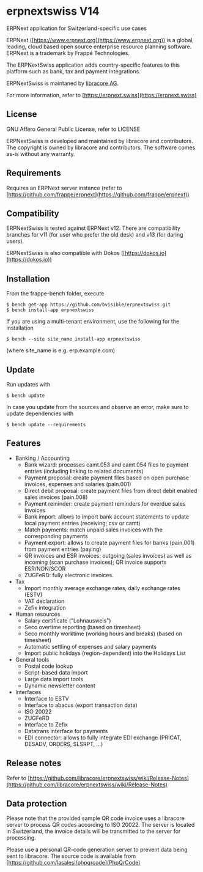 # erpnextswiss V14
ERPNext application for Switzerland-specific use cases

ERPNext ([https://www.erpnext.org](https://www.erpnext.org)) is a global, leading, cloud based
open source enterprise resource planning software. ERPNext is a trademark by Frappé Technologies.

The ERPNextSwiss application adds country-specific features to this platform such as 
bank, tax and payment integrations.

ERPNextSwiss is maintaned by [libracore AG](https://www.libracore.com).

For more information, refer to [https://erpnext.swiss](https://erpnext.swiss)

## License 
GNU Affero General Public License, refer to LICENSE

ERPNextSwiss is developed and maintained by libracore and contributors. 
The copyright is owned by libracore and contributors. 
The software comes as-is without any warranty.

## Requirements
Requires an ERPNext server instance (refer to [https://github.com/frappe/erpnext](https://github.com/frappe/erpnext))

## Compatibility
ERPNextSwiss is tested against ERPNext v12. There are compatibility branches for v11 (for user who prefer the old desk) and v13 (for daring users).

ERPNextSwiss is also compatible with Dokos ([https://dokos.io](https://dokos.io))

## Installation
From the frappe-bench folder, execute

    $ bench get-app https://github.com/bvisible/erpnextswiss.git
    $ bench install-app erpnextswiss
    
If you are using a multi-tenant environment, use the following for the installation

    $ bench --site site_name install-app erpnextswiss
    
(where site_name is e.g. erp.example.com)

## Update
Run updates with

    $ bench update

In case you update from the sources and observe an error, make sure to update dependencies with

    $ bench update --requirements

## Features 
* Banking / Accounting
    * Bank wizard: processes camt.053 and camt.054 files to payment entries (including linking to related documents)
    * Payment proposal: create payment files based on open purchase invoices, expenses and salaries (pain.001)
    * Direct debit proposal: create payment files from direct debit enabled sales invoices (pain.008)
    * Payment reminder: create payment reminders for overdue sales invoices
    * Bank import: allows to import bank account statements to update local payment entries (receiving; csv or camt)
    * Match payments: match unpaid sales invoices with the corresponding payments
    * Payment export: allows to create payment files for banks (pain.001) from payment entries (paying)
    * QR invoices and ESR invoices: outgoing (sales invoices) as well as incoming (scan purchase invoices); QR invoice supports ESR/NON/SCOR
    * ZUGFeRD: fully electronic invoices.
* Tax
    * Import monthly average exchange rates, daily exchange rates (ESTV)
    * VAT declaration
    * Zefix integration
* Human resources
    * Salary certificate ("Lohnausweis")
    * Seco overtime reporting (based on timesheet)
    * Seco monthly worktime (working hours and breaks) (based on timesheet)
    * Automatic settling of expenses and salary payments
    * Import public holidays (region-dependent) into the Holidays List
* General tools
    * Postal code lookup
    * Script-based data import
    * Large data import tools
    * Dynamic newsletter content
 * Interfaces
    * Interface to ESTV
    * Interface to abacus (export transaction data)
    * ISO 20022
    * ZUGFeRD
    * Interface to Zefix
    * Datatrans interface for payments
    * EDI connector: allows to fully integrate EDI exchange (PRICAT, DESADV, ORDERS, SLSRPT, ...)

## Release notes
Refer to [https://github.com/libracore/erpnextswiss/wiki/Release-Notes](https://github.com/libracore/erpnextswiss/wiki/Release-Notes)

## Data protection
Please note that the provided sample QR code invoice uses a libracore server to process QR codes according to ISO 20022. The server is located in Switzerland, the invoice details will be transmitted to the server for processing.

Please use a personal QR-code generation server to prevent data being sent to libracore. The source code is available from [https://github.com/lasalesi/phpqrcode](PhpQrCode)
